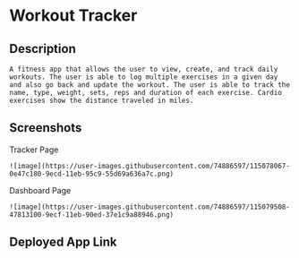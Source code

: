 # Workout Tracker

## Description

    A fitness app that allows the user to view, create, and track daily workouts. The user is able to log multiple exercises in a given day and also go back and update the workout. The user is able to track the name, type, weight, sets, reps and duration of each exercise. Cardio exercises show the distance traveled in miles.

## Screenshots

   Tracker Page
    
    ![image](https://user-images.githubusercontent.com/74886597/115078067-0e47c180-9ecd-11eb-95c9-55d69a636a7c.png)
  
   Dashboard Page
   
    ![image](https://user-images.githubusercontent.com/74886597/115079508-47813100-9ecf-11eb-90ed-37e1c9a88946.png)

    

## Deployed App Link

    
